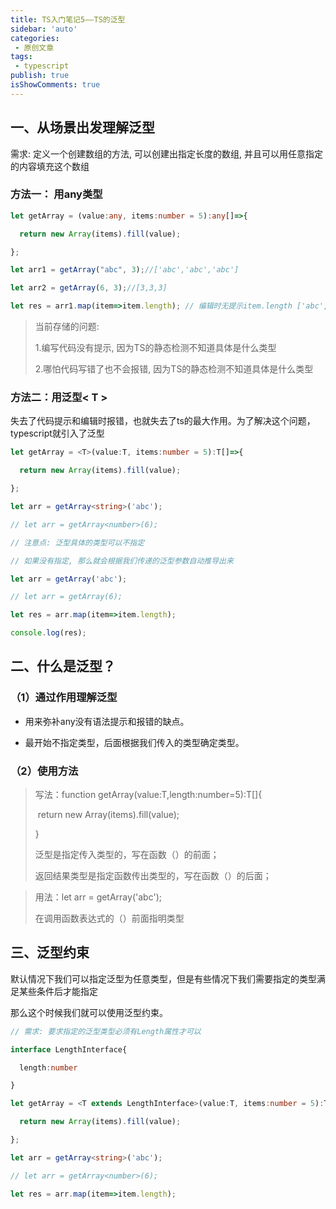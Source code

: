 ```yaml
---
title: TS入门笔记5——TS的泛型
sidebar: 'auto'
categories:
 - 原创文章
tags:
 - typescript
publish: true
isShowComments: true
---	
```


## 一、从场景出发理解泛型

需求: 定义一个创建数组的方法, 可以创建出指定长度的数组, 并且可以用任意指定的内容填充这个数组



### 方法一： 用any类型

```typescript
let getArray = (value:any, items:number = 5):any[]=>{

  return new Array(items).fill(value);

};

let arr1 = getArray("abc", 3);//['abc','abc','abc']

let arr2 = getArray(6, 3);//[3,3,3]

let res = arr1.map(item=>item.length); // 编辑时无提示item.length ['abc', 'abc', 'abc'] => [3, 3, 3]


```

>当前存储的问题:
>
>1.编写代码没有提示, 因为TS的静态检测不知道具体是什么类型
>
>2.哪怕代码写错了也不会报错, 因为TS的静态检测不知道具体是什么类型





### 方法二：用泛型< T >

失去了代码提示和编辑时报错，也就失去了ts的最大作用。为了解决这个问题，typescript就引入了泛型

```typescript
let getArray = <T>(value:T, items:number = 5):T[]=>{

  return new Array(items).fill(value);

};

let arr = getArray<string>('abc');

// let arr = getArray<number>(6);

// 注意点: 泛型具体的类型可以不指定

// 如果没有指定, 那么就会根据我们传递的泛型参数自动推导出来

let arr = getArray('abc');

// let arr = getArray(6);

let res = arr.map(item=>item.length);

console.log(res);


```

## 二、什么是泛型？

### （1）通过作用理解泛型

- 用来弥补any没有语法提示和报错的缺点。

- 最开始不指定类型，后面根据我们传入的类型确定类型。

### （2）使用方法

> 写法：function getArray<T>(value:T,length:number=5):T[]{
>
> ​            return new Array(items).fill(value);
>
> }
>
> 泛型是指定传入类型的，写在函数（）的前面；
>
> 返回结果类型是指定函数传出类型的，写在函数（）的后面；



> 用法：let arr = getArray<string>('abc');
>
> 在调用函数表达式的（）前面指明类型



## 三、泛型约束



默认情况下我们可以指定泛型为任意类型，但是有些情况下我们需要指定的类型满足某些条件后才能指定

那么这个时候我们就可以使用泛型约束。



```typescript
// 需求: 要求指定的泛型类型必须有Length属性才可以

interface LengthInterface{

  length:number

}

let getArray = <T extends LengthInterface>(value:T, items:number = 5):T[]=>{

  return new Array(items).fill(value);

};

let arr = getArray<string>('abc');

// let arr = getArray<number>(6);

let res = arr.map(item=>item.length);
```



